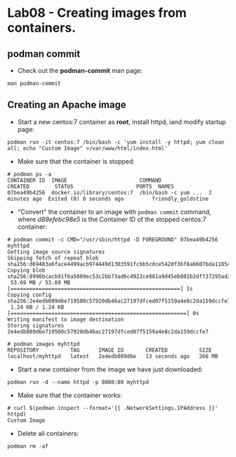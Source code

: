 # Lab08 - Creating images from containers.

## podman commit

- Check out the **podman-commit** man page:

```
man podman-commit
```

## Creating an Apache image

- Start a new centos:7 container as **root**, install httpd, iand modify startup page:

```
podman run -it centos:7 /bin/bash -c 'yum install -y httpd; yum clean all; echo "Custom Image" >/var/www/html/index.html'
```

- Make sure that the container is stopped:

```
# podman ps -a
CONTAINER ID  IMAGE                       COMMAND               CREATED        STATUS                    PORTS  NAMES
07bea49b4256  docker.io/library/centos:7  /bin/bash -c yum ...  2 minutes ago  Exited (0) 8 seconds ago         friendly_goldstine
```

- "Convert" the container to an image with `podman commit` command, where *d89efebc98e5* is the Container ID of the stopped centos:7 container:

```
# podman commit -c CMD="/usr/sbin/httpd -D FOREGROUND" 07bea49b4256 myhttpd
Getting image source signatures
Skipping fetch of repeat blob sha256:d69483a6face4499acb974449d1303591fcbb5cdce5420f36f8a6607bda11854
Copying blob sha256:8996bcacb91f6a5089ec53c2bb73ad6c4922ce881a9d45eb801b2df737295ad2
 53.69 MB / 53.69 MB [======================================================] 1s
Copying config sha256:2e4edb089d6e719500c57920db46ac27197dfced07f5159a4e8c2da159dccfe7
 1.24 KB / 1.24 KB [========================================================] 0s
Writing manifest to image destination
Storing signatures
2e4edb089d6e719500c57920db46ac27197dfced07f5159a4e8c2da159dccfe7
 
# podman images myhttpd
REPOSITORY          TAG      IMAGE ID       CREATED          SIZE
localhost/myhttpd   latest   2e4edb089d6e   13 seconds ago   266 MB
```

- Start a new container from the image we have just downloaded:

```
podman run -d --name httpd -p 8080:80 myhttpd
```

- Make sure that the container works:

```
# curl $(podman inspect --format='{{ .NetworkSettings.IPAddress }}' httpd)
Custom Image
```

- Delete all containers:

```
podman rm -af
```
